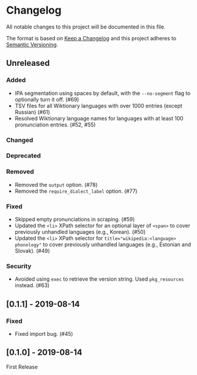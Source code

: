 # Changelog

All notable changes to this project will be documented in this file.

The format is based on [Keep a Changelog](http://keepachangelog.com/en/1.0.0/)
and this project adheres to [Semantic Versioning](http://semver.org/spec/v2.0.0.html).

## Unreleased

### Added
- IPA segmentation using spaces by default, with the `--no-segment` flag
  to optionally turn it off. (#69)
- TSV files for all Wiktionary languages with over 1000 entries (except Russian) (#61)
- Resolved Wiktionary language names for languages with at least 100
  pronunciation entries. (#52, #55)

### Changed
### Deprecated

### Removed
- Removed the `output` option. (#78)
- Removed the `require_dialect_label` option. (#77)

### Fixed
- Skipped empty pronunciations in scraping. (#59)
- Updated the `<li>` XPath selector for an optional layer of `<span>`
  to cover previously unhandled languages (e.g., Korean). (#50) 
- Updated the `<li>` XPath selector for `title="wikipedia:<language> phonology"`
  to cover previously unhandled languages (e.g., Estonian and Slovak). (#49)

### Security
- Avoided using `exec` to retrieve the version string.
  Used `pkg_resources` instead. (#63)

## [0.1.1] - 2019-08-14

### Fixed
- Fixed import bug. (#45)

## [0.1.0] - 2019-08-14

First Release
